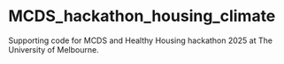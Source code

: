 # MCDS_hackathon_housing_climate
Supporting code for MCDS and Healthy Housing hackathon 2025 at The University of Melbourne. 
